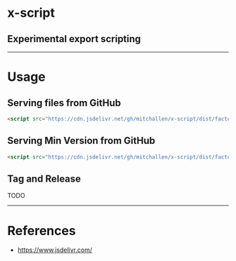 # x-script
Experimental export scripting
--

* * * 

# Usage

## Serving files from GitHub

```html
<script src="https://cdn.jsdelivr.net/gh/mitchallen/x-script/dist/factory.js"></script>
```

## Serving Min Version from GitHub

```html
<script src="https://cdn.jsdelivr.net/gh/mitchallen/x-script/dist/factory.min.js"></script>
```

## Tag and Release

TODO

* * * 

# References

* https://www.jsdelivr.com/